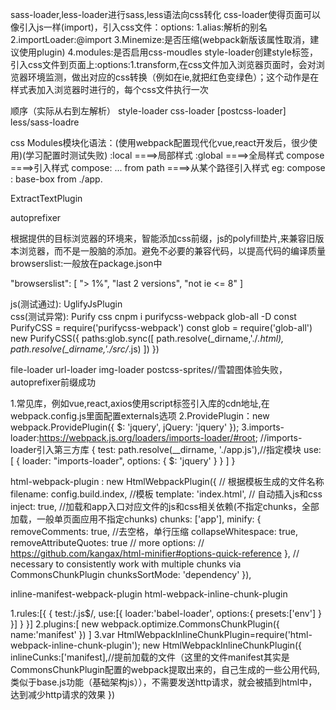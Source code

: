sass-loader,less-loader进行sass,less语法向css转化
css-loader使得页面可以像引入js一样(import)，引入css文件：options:
1.alias:解析的别名
2.importLoader:@import
3.Minemize:是否压缩(webpack新版该属性取消，建议使用plugin)
4.modules:是否启用css-moudles
style-loader创建style标签，引入css文件到页面上:options:1.transform,在css文件加入浏览器页面时，会对浏览器环境监测，做出对应的css转换（例如在ie,就把红色变绿色）；这个动作是在样式表加入浏览器时进行的，每个css文件执行一次

顺序（实际从右到左解析）
style-loader  css-loader   [postcss-loader]  less/sass-loadre

css Modules模块化语法：(使用webpack配置现代化vue,react开发后，很少使用)(学习配置时测试失败)
:local ====>局部样式
:global ====>全局样式
compose ====>引入样式
compose: ... from path ====>从某个路径引入样式 eg: compose : base-box from ./app.


<!-- css代码提取 -->
ExtractTextPlugin

<!-- 浏览器兼容前缀 （vue-cli将其作为默认配置了）-->
autoprefixer

<!-- 浏览器配置设置 -->
根据提供的目标浏览器的环境来，智能添加css前缀，js的polyfill垫片,来兼容旧版本浏览器，而不是一股脑的添加。避免不必要的兼容代码，以提高代码的编译质量
browserslist:一般放在package.json中

"browserslist": [
    "> 1%",
    "last 2 versions",
    "not ie <= 8"
  ]



  <!-- tree shaking -->
 js(测试通过): UglifyJsPlugin    
 css(测试异常): Purify  css          cnpm i purifycss-webpack glob-all -D 
                                    const PurifyCSS = require('purifycss-webpack')
                                    const glob = require('glob-all')  
                                    new PurifyCSS({
                                        paths:glob.sync([
                                            path.resolve(_dirname,'./*.html),
                                            path.resolve(_dirname,'./src/*.js)
                                        ])
                                    })

<!-- 图片处理 -->
file-loader
url-loader
img-loader
postcss-sprites//雪碧图体验失败，autoprefixer前缀成功


<!-- 引入第三方js库 -->
1.常见库，例如vue,react,axios使用script标签引入库的cdn地址,在webpack.config.js里面配置externals选项
2.ProvidePlugin：new webpack.ProvidePlugin({
  $: 'jquery',
  jQuery: 'jquery'
});
3.imports-loader:https://webpack.js.org/loaders/imports-loader/#root;
            //imports-loader引入第三方库
            {
                test: path.resolve(__dirname, './app.js'),//指定模块
                use: [
                    {
                        loader: "imports-loader",
                        options: {
                            $: 'jquery'
                        }
                    }
                ]
            }

<!--自动生成html文件和插入js、css  -->
 html-webpack-plugin : new HtmlWebpackPlugin({
      // 根据模板生成的文件名称
      filename: config.build.index,
      //模板
      template: 'index.html',
      // 自动插入js和css
      inject: true,
      //加载和app入口对应文件的js和css相关依赖(不指定chunks，全部加载，一般单页面应用不指定chunks)
      chunks: ['app'],
      minify: {
        removeComments: true,
        //去空格，单行压缩
        collapseWhitespace: true,
        removeAttributeQuotes: true
        // more options:
        // https://github.com/kangax/html-minifier#options-quick-reference
      },
      // necessary to consistently work with multiple chunks via CommonsChunkPlugin
      chunksSortMode: 'dependency'
    }),


<!-- html-loader -->



<!-- 好用的提前载入webpack加载代码 -->
inline-manifest-webpack-plugin
html-webpack-inline-chunk-plugin


1.rules:[{
    {
        test:/\.js$/,
        use:[{
            loader:'babel-loader',
            options:{
                presets:['env']
            }
        }]
    }
}]
2.plugins:[
    new webpack.optimize.CommonsChunkPlugin({
        name:'manifest'
    })
]
3.var HtmlWebpackInlineChunkPlugin=require('html-webpack-inline-chunk-plugin');
new HtmlWebpackInlineChunkPlugin({
    inlineCunks:['manifest],//提前加载的文件（这里的文件manifest其实是CommonsChunkPlugin配置的webpack提取出来的，自己生成的一些公用代码,类似于base.js功能（基础架构js）），不需要发送http请求，就会被插到html中，达到减少http请求的效果
})
